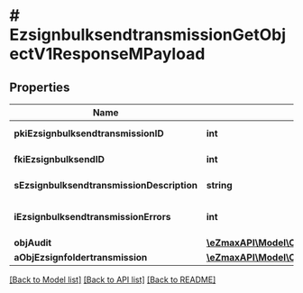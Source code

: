 # # EzsignbulksendtransmissionGetObjectV1ResponseMPayload

## Properties

Name | Type | Description | Notes
------------ | ------------- | ------------- | -------------
**pkiEzsignbulksendtransmissionID** | **int** | The unique ID of the Ezsignbulksendtransmission |
**fkiEzsignbulksendID** | **int** | The unique ID of the Ezsignbulksend |
**sEzsignbulksendtransmissionDescription** | **string** | The description of the Ezsignbulksendtransmission |
**iEzsignbulksendtransmissionErrors** | **int** | The number of errors during the Ezsignbulksendtransmission |
**objAudit** | [**\eZmaxAPI\Model\CommonAudit**](CommonAudit.md) |  |
**aObjEzsignfoldertransmission** | [**\eZmaxAPI\Model\CustomEzsignfoldertransmissionResponse[]**](CustomEzsignfoldertransmissionResponse.md) |  |

[[Back to Model list]](../../README.md#models) [[Back to API list]](../../README.md#endpoints) [[Back to README]](../../README.md)
